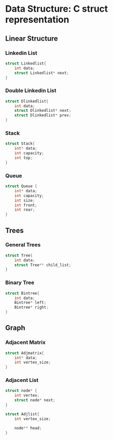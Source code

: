 
# Data Structure: C struct representation

## Linear Structure 

### Linkedin List 

```C
struct Linkedlist{
    int data;
    struct Linkedlist* next;
}
```

### Double Linkedin List

```C
struct Dlinkedlist{
    int data;
    struct Dlinkedlist* next;
    struct Dlinkedlist* prev; 
}
```

### Stack 

```C
struct Stack{
    int* data;
    int capacity;
    int top;
}
```

### Queue

```C
struct Queue {
    int* data;
    int capacity;
    int size;
    int front;
    int rear;
}
```

## Trees 

### General Trees

```C
struct Tree{
    int data;
    struct Tree** child_list;
}
```

### Binary Tree 

```C
struct Bintree{
    int data;
    Bintree* left;
    Bintree* right;
}
```

## Graph 

### Adjacent Matrix

```C
struct Adjmatrix{
    int* data;
    int vertex_size;
}
```
### Adjacent List

```C
struct node* {
    int vertex;
    struct node* next;
}

struct Adjlist{
    int vertex_size;

    node** head;
}
```

